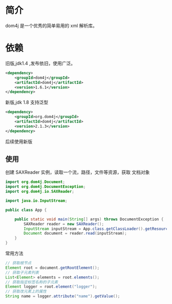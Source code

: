 # 简介

dom4j 是一个优秀的简单易用的 xml 解析库。

# 依赖

旧版,jdk1.4 ,发布依旧，使用广泛。

```xml
<dependency>
    <groupId>dom4j</groupId>
    <artifactId>dom4j</artifactId>
    <version>1.6.1</version>
</dependency>
```

新版,jdk 1.8 支持泛型

```xml
<dependency>
    <groupId>org.dom4j</groupId>
    <artifactId>dom4j</artifactId>
    <version>2.1.3</version>
</dependency>
```

后续使用新版

## 使用

创建 SAXReader 实例，读取一个流，路径，文件等资源，获取 文档对象

```java
import org.dom4j.Document;
import org.dom4j.DocumentException;
import org.dom4j.io.SAXReader;

import java.io.InputStream;

public class App {

    public static void main(String[] args) throws DocumentException {
        SAXReader reader = new SAXReader();
        InputStream inputStream = App.class.getClassLoader().getResourceAsStream("logback.xml");
        Document document = reader.read(inputStream);
    }
}
```

常用方法

```java
// 获取根节点
Element root = document.getRootElement();
// 获取子元素列表
List<Element> elements = root.elements();
// 获取指定标签名称的子元素
Element logger = root.element("logger");
// 获取改元素上的属性
String name = logger.attribute("name").getValue();
```

